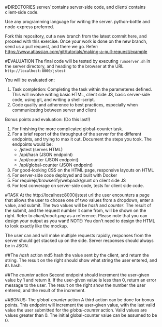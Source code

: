 #DIRECTORIES
server/ contains server-side code, and client/ contains client-side code.

Use any programming language for writing the server. 
python-bottle and node-express preferred.

Fork this repository, cut a new branch from the latest commit here, 
and proceed with this exercise.  Once your work is done on the new branch, 
send us a pull request, and there we go.
Refer: https://www.atlassian.com/git/tutorials/making-a-pull-request/example

#EVALUATION
The final code will be tested by executing ``runserver.sh`` in the 
server directory, and heading to the browser at the URL 
``http://localhost:8000/jstest``

You will be evaluated on:
1. Task completion: Completing the task within the parameteres defined. This will involve 
   writing basic HTML, client side JS, basic server-side code, using git, 
   and writing a shell-script.
2. Code quality and adherence to best practices, especially when communicating
   between server and client

Bonus points and evaluation: (Do this last!)
1. For finishing the more complicated global-counter task.
2. For a brief report of the throughput of the server for the 
   different endpoints, and trying to max it out. Document the steps you took. 
   The endpoints would be:
    - /jstest (serves HTML)
    - /api/hash (JSON endpoint)
    - /api/counter (JSON endpoint)
    - /api/global-counter (JSON endpoint)
3. For good-looking CSS on the HTML page, responsive layouts on 
   HTML
4. For server-side code deployed and built with Docker 
5. For requirejs/browserify/webpack/grunt on client side JS 
6. For test converage on server-side code, tests for client side code. 

#TASK
At the http://localhost:8000/jstest url the user encounters a page that allows 
the user to choose one of two values from a dropdown, enter a value, and 
submit. The two values will be *hash* and *counter*. The result of the submit,
and the request number it came from, will be shown on the right. 
Refer to _client/mock.png_ as a reference. Please note that you can design your
output as you want! 
NOTE: You don't need to design the HTML to look exactly like the mockup.

The user can and will make multiple requests rapidly, responses from the 
server should get stacked up on the side.
Server responses should always be in JSON.

##The *hash* action
md5 hash the value sent by the client, and return the string.
The result on the right should show what string the user entered, and its
hash.

##The *counter* action
Second endpoint should increment the user-given value by 1 and return it.
If the user-given value is less than 0, return an error message to the user.
The result on the right show the number the user entered, and the result of
the increment.

##BONUS: The *global-counter* action
A third action can be done for bonus points.
This endpoint will increment the user-given value, with the last valid value 
the user submitted for the *global-counter* action. Valid values are values 
greater than 0. The initial global-counter value can be assumed to be 0.
